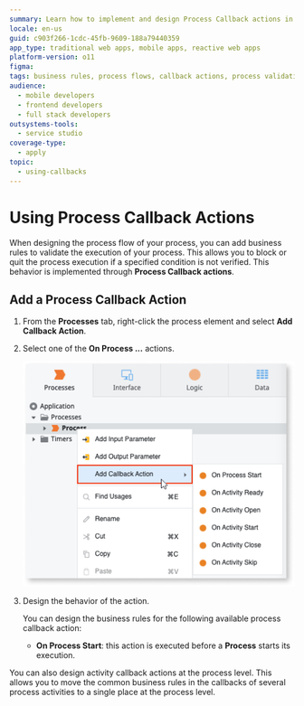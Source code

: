 ```yaml
---
summary: Learn how to implement and design Process Callback actions in OutSystems 11 (O11) to validate and control process execution flows.
locale: en-us
guid: c903f266-1cdc-45fb-9609-188a79440359
app_type: traditional web apps, mobile apps, reactive web apps
platform-version: o11
figma:
tags: business rules, process flows, callback actions, process validation, process design
audience:
  - mobile developers
  - frontend developers
  - full stack developers
outsystems-tools:
  - service studio
coverage-type:
  - apply
topic:
  - using-callbacks
---
```


# Using Process Callback Actions

When designing the process flow of your process, you can add business rules to validate the execution of your process. This allows you to block or quit the process execution if a specified condition is not verified. This behavior is implemented through **Process Callback actions**.


## Add a Process Callback Action

1. From the **Processes** tab, right-click the process element and select **Add Callback Action**.

1. Select one of the **On Process ...** actions.

    ![Screenshot showing how to add a Process Callback Action in the Processes tab](images/add-callback-action-ss.png "Adding a Process Callback Action")

1. Design the behavior of the action.

    You can design the business rules for the following available process callback action:

    * **On Process Start**: this action is executed before a **Process** starts its execution.

You can also design activity callback actions at the process level. This allows you to move the common business rules in the callbacks of several process activities to a single place at the process level.
